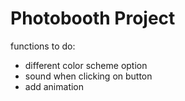 # Photobooth Project
functions to do:
- different color scheme option
- sound when clicking on button
- add animation